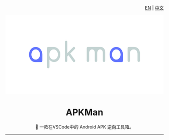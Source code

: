 <div align="right">

[EN](/README.md) | [中文](/docs/README_ZH.md)

</div>

<div align="center">

![APK Man](../logo/apkman.svg)

# APKMan

:tada: 一款在VSCode中的 Android APK 逆向工具箱。

</div>

---